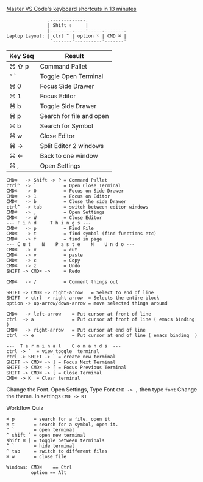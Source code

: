[Master VS Code's keyboard shortcuts in 13 minutes](https://www.youtube.com/watch?v=nWIRJBCjls8)

```
               .-------------.   
               | Shift ⇧     |  
               |--------.----'-----.-------.
Laptop Layout: | ctrl ^ | option ⌥ | CMD ⌘ | 
                `-------'----------'-------'
```

| Key Seq | Result |
|--------|--------|
| ⌘ ⇧ p | Command Pallet |
| ^ `   | Toggle Open Terminal |
| ⌘ 0   | Focus Side Drawer |
| ⌘ 1   | Focus Editor |
| ⌘ b   | Toggle Side Drawer |
| ⌘ p   | Search for file and open |
| ⌘ b   | Search for Symbol |
| ⌘ w   | Close Editor |
| ⌘ →   | Split Editor 2 windows |
| ⌘ ←   | Back to one window |
| ⌘ ,   | Open Settings |

```
CMD⌘   -> Shift -> P = Command Pallet
ctrl^  -> `          = Open Close Terminal 
CMD⌘   -> 0          = Focus on Side Drawer
CMD⌘   -> 1          = Focus on Editor
CMD⌘   -> b          = Close the side Drawer
ctrl^  -> tab        = switch between editor windows
CMD⌘   -> ,          = Open Settings
CMD⌘   -> W          = Close Editor
--- F i n d     T h i n g s ---
CMD⌘   -> p          = Find File
CMD⌘   -> t          = find symbol (find functions etc)
CMD⌘   -> f          = find in page
--- C u t    N    P a s t e    N    U n d o ---
CMD⌘   -> x          = cut
CMD⌘   -> v          = paste
CMD⌘   -> c          = Copy
CMD⌘   -> z          = Undo
SHIFT -> CMD⌘ ->     = Redo

CMD⌘   -> /          = Comment things out

SHIFT -> CMD⌘ -> right-arrow   = Select to end of line
SHIFT -> ctrl -> right-arrow  = Selects the entire block
option -> up-arrow/down-arrow = move selected things around

CMD⌘   -> left-arrow    = Put cursor at front of line
ctrl  -> a              = Put cursor at front of line ( emacs binding )
CMD⌘   -> right-arrow   = Put cursor at end of line 
ctrl  -> e              = Put cursor at end of line ( emacs binding  )

---  T e r m i n a l    C o m a n d s  ---
ctrl -> `  = view toggle  terminal
ctrl -> SHIFT -> ` = create new terminal
SHIFT -> CMD⌘ -> ] = Focus Next Terminal
SHIFT -> CMD⌘ -> [ = Focus Previous Terminal
SHIFT -> CMD⌘ -> [ = Close Terminal
CMD⌘ -> K  = Clear terminal

```

Change the Font. Open Settings, Type Font `CMD -> ,` then type `font`
Change the theme. In settings `CMD -> KT` 



Workflow Quiz
```
⌘ p       = search for a file, open it 
⌘ t       = search for a symbol, open it.
^ `       = open terminal 
^ shift ` = open new terminal
shift ⌘ ] = toggle between terminals
^ `       = hide terminal
^ tab     = switch to different files
⌘ w       = close file
```


    

```
Windows: CMD⌘    == Ctrl
         option == Alt
```
